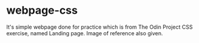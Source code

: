 # webpage-css
It's simple webpage done for practice which is from The Odin Project CSS exercise, named Landing page. Image of reference also given.